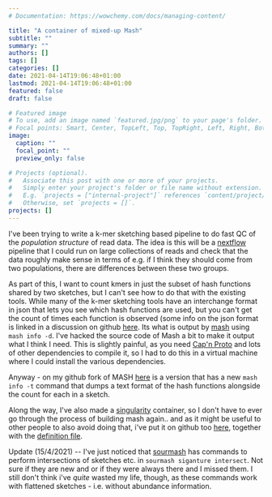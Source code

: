 ```yaml
---
# Documentation: https://wowchemy.com/docs/managing-content/

title: "A container of mixed-up Mash"
subtitle: ""
summary: ""
authors: []
tags: []
categories: []
date: 2021-04-14T19:06:48+01:00
lastmod: 2021-04-14T19:06:48+01:00
featured: false
draft: false

# Featured image
# To use, add an image named `featured.jpg/png` to your page's folder.
# Focal points: Smart, Center, TopLeft, Top, TopRight, Left, Right, BottomLeft, Bottom, BottomRight.
image:
  caption: ""
  focal_point: ""
  preview_only: false

# Projects (optional).
#   Associate this post with one or more of your projects.
#   Simply enter your project's folder or file name without extension.
#   E.g. `projects = ["internal-project"]` references `content/project/deep-learning/index.md`.
#   Otherwise, set `projects = []`.
projects: []
---
```


I've been trying to write a k-mer sketching based pipeline to do fast QC of the *population structure* of read data. The idea is this will be a [nextflow](https://www.nextflow.io/) pipeline that I could run on large collections of reads and check that the data roughly make sense in terms of e.g. if I think they should come from two populations, there are differences between these two groups. 

As part of this, I want to count kmers in just the subset of hash functions shared by two sketches, but I can't see how to do that with the existing tools. While many of the k-mer sketching tools have an interchange format in json that lets you see which hash functions are used, but you can't get the count of times each function is observed (some info on the json format is linked in a discussion on github [here](https://github.com/marbl/Mash/issues/44). Its what is output by [mash](https://mash.readthedocs.io/en/latest/index.html) using `mash info -d`. I've hacked the source code of Mash a bit to make it output what I think I need. This is slightly painful, as you need [Cap'n Proto](https://capnproto.org/) and lots of other dependencies to compile it, so I had to do this in a virtual machine where I could install the various dependencies. 

Anyway - on my github fork of MASH [here](https://github.com/jacotton/Mash) is a version that has a new `mash info -t` command that dumps a text format of the hash functions alongside the count for each in a sketch. 

Along the way, I've also made a [singularity](https://sylabs.io/singularity/) container, so I don't have to ever go through the process of building mash again.. and as it might be useful to other people to also avoid doing that, i've put it on github too [here](https://github.com/jacotton/Mash/blob/master/mash-2.3-jacotton.simg), together with the [definition file](https://github.com/jacotton/Mash/blob/master/mash-2.3-jacotton.def).   

Update (15/4/2021) -- I've just noticed that [sourmash](https://sourmash.readthedocs.io) has commands to perform intersections of sketches etc. in `sourmash siganture intersect`. Not sure if they are new and or if they were always there and I missed them. I still don't think i've *quite* wasted my life, though, as these commands work with flattened sketches - i.e. without abundance information.
